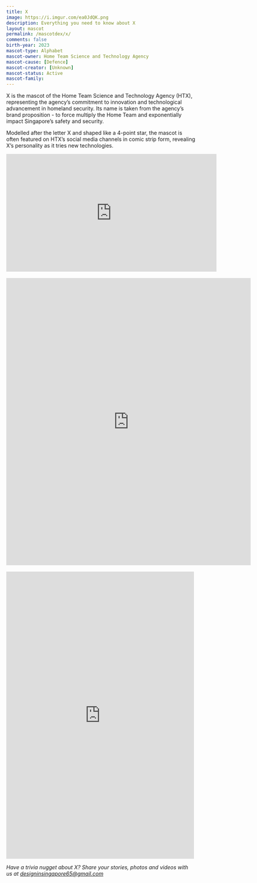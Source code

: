 ```yaml
---
title: X
image: https://i.imgur.com/ea0JdQK.png
description: Everything you need to know about X
layout: mascot
permalink: /mascotdex/x/
comments: false
birth-year: 2023
mascot-type: Alphabet
mascot-owner: Home Team Science and Technology Agency
mascot-cause: [Defence]
mascot-creator: [Unknown]
mascot-status: Active
mascot-family: 
---
```


X is the mascot of the Home Team Science and Technology Agency (HTX), representing the agency’s commitment to innovation and technological advancement in homeland security. Its name is taken from the agency’s brand proposition - to force multiply the Home Team and exponentially impact Singapore’s safety and security. 

Modelled after the letter X and shaped like a 4-point star, the mascot is often featured on HTX’s social media channels in comic strip form, revealing X’s personality as it tries new technologies. 

<div class="video-responsive"><iframe src="https://www.facebook.com/plugins/video.php?height=314&href=https%3A%2F%2Fwww.facebook.com%2FHTXSG%2Fvideos%2F867996191700475%2F&show_text=false&width=560&t=0" width="560" height="314" style="border:none;overflow:hidden" scrolling="no" frameborder="0" allowfullscreen="true" allow="autoplay; clipboard-write; encrypted-media; picture-in-picture; web-share" allowFullScreen="true"></iframe></div>

<br>

<div class="fb-post-container">
<iframe src="https://www.facebook.com/plugins/post.php?href=https%3A%2F%2Fwww.facebook.com%2FHTXSG%2Fposts%2Fpfbid0py1u6c5wE8Ut9SttcyMaRyE1aWxUYVUVhHUZJHUBweojpytdD9PcyvJrg8mgqUnfl&show_text=true&width=500" width="651" height="766" style="border:none;overflow:hidden" scrolling="no" frameborder="0" allowfullscreen="true" allow="autoplay; clipboard-write; encrypted-media; picture-in-picture; web-share"></iframe>
</div>

<br>

<div class="fb-post-container">
<iframe src="https://www.facebook.com/plugins/video.php?height=476&href=https%3A%2F%2Fwww.facebook.com%2FHTXSG%2Fvideos%2F601908595647602%2F&show_text=false&width=267&t=0" width="500" height="766" style="border:none;overflow:hidden" scrolling="no" frameborder="0" allowfullscreen="true" allow="autoplay; clipboard-write; encrypted-media; picture-in-picture; web-share"></iframe>
</div>

<i>Have a trivia nugget about X? Share your stories, photos and videos with us at designinsingapore65@gmail.com</i>
